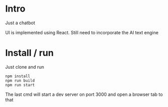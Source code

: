 # Intro

Just a chatbot

UI is implemented using React. Still need to incorporate the AI text engine

# Install / run

Just clone and run

```
npm install
npm run build
npm run start
```

The last cmd will start a dev server on port 3000 and open a browser tab to that
